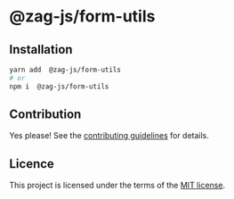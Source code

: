 # @zag-js/form-utils

## Installation

```sh
yarn add  @zag-js/form-utils
# or
npm i  @zag-js/form-utils
```

## Contribution

Yes please! See the [contributing guidelines](https://github.com/chakra-ui/zag/blob/main/CONTRIBUTING.md) for details.

## Licence

This project is licensed under the terms of the [MIT license](https://github.com/chakra-ui/zag/blob/main/LICENSE).
